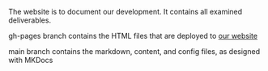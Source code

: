 The website is to document our development.
It contains all examined deliverables.

gh-pages branch contains the HTML files that are deployed to [our website](https://catepilladevelopment.github.io)

main branch contains the markdown, content, and config files, as designed with MKDocs

